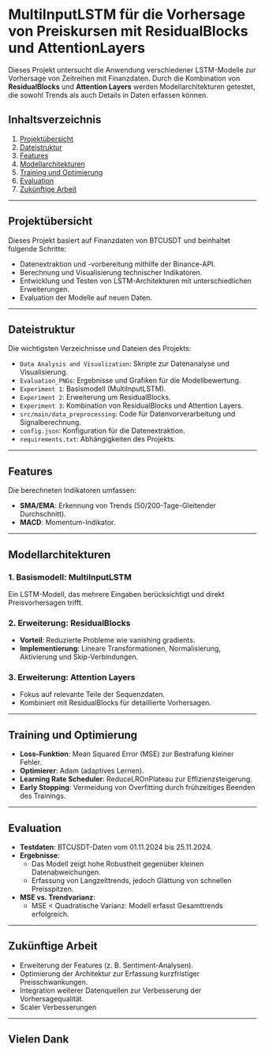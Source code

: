 # MultiInputLSTM für die Vorhersage von Preiskursen mit ResidualBlocks und AttentionLayers

Dieses Projekt untersucht die Anwendung verschiedener LSTM-Modelle zur Vorhersage von Zeitreihen mit Finanzdaten. Durch die Kombination von **ResidualBlocks** und **Attention Layers** werden Modellarchitekturen getestet, die sowohl Trends als auch Details in Daten erfassen können.

## Inhaltsverzeichnis

1. [Projektübersicht](#projektübersicht)
2. [Dateistruktur](#dateistruktur)
3. [Features](#features)
4. [Modellarchitekturen](#modellarchitekturen)
5. [Training und Optimierung](#training-und-optimierung)
6. [Evaluation](#evaluation)
7. [Zukünftige Arbeit](#zukünftige-arbeit)

---

## Projektübersicht

Dieses Projekt basiert auf Finanzdaten von BTCUSDT und beinhaltet folgende Schritte:
- Datenextraktion und -vorbereitung mithilfe der Binance-API.
- Berechnung und Visualisierung technischer Indikatoren.
- Entwicklung und Testen von LSTM-Architekturen mit unterschiedlichen Erweiterungen.
- Evaluation der Modelle auf neuen Daten.

---

## Dateistruktur

Die wichtigsten Verzeichnisse und Dateien des Projekts:

- `Data Analysis and Visualization`: Skripte zur Datenanalyse und Visualisierung.
- `Evaluation_PNGs`: Ergebnisse und Grafiken für die Modellbewertung.
- `Experiment 1`: Basismodell (MultiInputLSTM).
- `Experiment 2`: Erweiterung um ResidualBlocks.
- `Experiment 3`: Kombination von ResidualBlocks und Attention Layers.
- `src/main/data_preprocessing`: Code für Datenvorverarbeitung und Signalberechnung.
- `config.json`: Konfiguration für die Datenextraktion.
- `requirements.txt`: Abhängigkeiten des Projekts.

---

## Features

Die berechneten Indikatoren umfassen:
- **SMA/EMA**: Erkennung von Trends (50/200-Tage-Gleitender Durchschnitt).
- **MACD**: Momentum-Indikator.

---

## Modellarchitekturen

### 1. Basismodell: MultiInputLSTM
Ein LSTM-Modell, das mehrere Eingaben berücksichtigt und direkt Preisvorhersagen trifft.

### 2. Erweiterung: ResidualBlocks
- **Vorteil**: Reduzierte Probleme wie vanishing gradients.
- **Implementierung**: Lineare Transformationen, Normalisierung, Aktivierung und Skip-Verbindungen.

### 3. Erweiterung: Attention Layers
- Fokus auf relevante Teile der Sequenzdaten.
- Kombiniert mit ResidualBlocks für detaillierte Vorhersagen.

---

## Training und Optimierung

- **Loss-Funktion**: Mean Squared Error (MSE) zur Bestrafung kleiner Fehler.
- **Optimierer**: Adam (adaptives Lernen).
- **Learning Rate Scheduler**: ReduceLROnPlateau zur Effizienzsteigerung.
- **Early Stopping**: Vermeidung von Overfitting durch frühzeitiges Beenden des Trainings.

---

## Evaluation

- **Testdaten**: BTCUSDT-Daten vom 01.11.2024 bis 25.11.2024.
- **Ergebnisse**:
  - Das Modell zeigt hohe Robustheit gegenüber kleinen Datenabweichungen.
  - Erfassung von Langzeittrends, jedoch Glättung von schnellen Preisspitzen.
- **MSE vs. Trendvarianz**:
  - MSE < Quadratische Varianz: Modell erfasst Gesamttrends erfolgreich.

---

## Zukünftige Arbeit

- Erweiterung der Features (z. B. Sentiment-Analysen).
- Optimierung der Architektur zur Erfassung kurzfristiger Preisschwankungen.
- Integration weiterer Datenquellen zur Verbesserung der Vorhersagequalität.
- Scaler Verbesserungen

---

## Vielen Dank